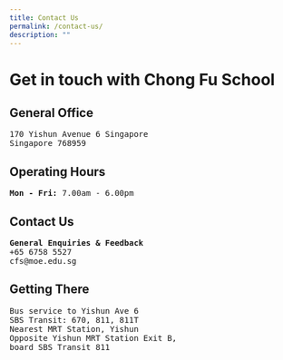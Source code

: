 ```yaml
---
title: Contact Us
permalink: /contact-us/
description: ""
---
```

<h1>Get in touch with 
Chong Fu School</h1>
	
<h2> General Office</h2>
<pre>170 Yishun Avenue 6 Singapore
Singapore 768959 </pre>

<h2> Operating Hours</h2>
<pre><strong>Mon - Fri:</strong> 7.00am - 6.00pm </pre>

<h2> Contact Us</h2>
<pre>
<strong>General Enquiries & Feedback</strong>
+65 6758 5527 
cfs@moe.edu.sg</pre>

<h2> Getting There</h2>
<pre>
Bus service to Yishun Ave 6  
SBS Transit: 670, 811, 811T  
Nearest MRT Station, Yishun  
Opposite Yishun MRT Station Exit B, 
board SBS Transit 811</pre>